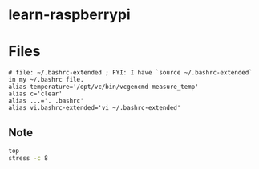 # learn-raspberrypi


# Files


```
# file: ~/.bashrc-extended ; FYI: I have `source ~/.bashrc-extended` in my ~/.bashrc file.
alias temperature='/opt/vc/bin/vcgencmd measure_temp'
alias c='clear'
alias ...='. .bashrc'
alias vi.bashrc-extended='vi ~/.bashrc-extended'
```


## Note

```bash
top
stress -c 8
```
